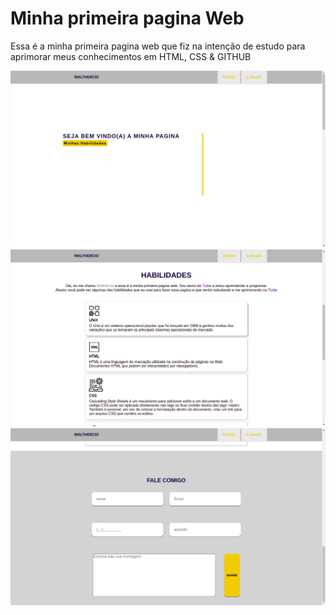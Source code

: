 # Minha primeira pagina Web 

Essa é a minha primeira pagina web que fiz na intenção de estudo para aprimorar meus conhecimentos em HTML, CSS & GITHUB

![Screenshot](pagina1.png)
![Screenshot](pagina2.png)
![Screenshot](pagina3.png)